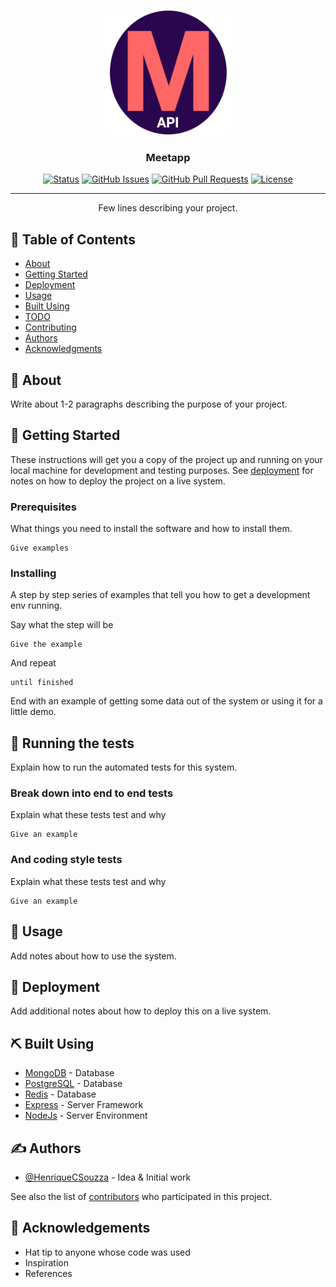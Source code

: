 <p align="center">
  <a href="" rel="noopener">
 <img width=200px height=200px src="./public/img-git/Meetapp-logo.png" alt="Project logo"></a>
</p>

<h3 align="center">Meetapp</h3>

<div align="center">

[![Status](https://img.shields.io/badge/status-active-success.svg)]()
[![GitHub Issues](https://img.shields.io/github/issues-raw/HenriqueCSouzza/Meetapp)](https://github.com/HenriqueCSouzza/Meetapp/issues)
[![GitHub Pull Requests](https://img.shields.io/github/issues-pr/HenriqueCSouzza/Meetapp)](https://github.com/HenriqueCSouzza/The-Documentation-Compendium/pulls)
[![License](https://img.shields.io/badge/license-MIT-blue.svg)](/LICENSE)

</div>

---

<p align="center"> Few lines describing your project.
    <br>
</p>

## 📝 Table of Contents

- [About](#about)
- [Getting Started](#getting_started)
- [Deployment](#deployment)
- [Usage](#usage)
- [Built Using](#built_using)
- [TODO](../TODO.md)
- [Contributing](../CONTRIBUTING.md)
- [Authors](#authors)
- [Acknowledgments](#acknowledgement)

## 🧐 About <a name = "about"></a>

Write about 1-2 paragraphs describing the purpose of your project.

## 🏁 Getting Started <a name = "getting_started"></a>

These instructions will get you a copy of the project up and running on your local machine for development and testing purposes. See [deployment](#deployment) for notes on how to deploy the project on a live system.

### Prerequisites

What things you need to install the software and how to install them.

```
Give examples
```

### Installing

A step by step series of examples that tell you how to get a development env running.

Say what the step will be

```
Give the example
```

And repeat

```
until finished
```

End with an example of getting some data out of the system or using it for a little demo.

## 🔧 Running the tests <a name = "tests"></a>

Explain how to run the automated tests for this system.

### Break down into end to end tests

Explain what these tests test and why

```
Give an example
```

### And coding style tests

Explain what these tests test and why

```
Give an example
```

## 🎈 Usage <a name="usage"></a>

Add notes about how to use the system.

## 🚀 Deployment <a name = "deployment"></a>

Add additional notes about how to deploy this on a live system.

## ⛏️ Built Using <a name = "built_using"></a>

- [MongoDB](https://www.mongodb.com/) - Database
- [PostgreSQL](https://www.postgresql.org/) - Database
- [Redis](https://redis.io/) - Database
- [Express](https://expressjs.com/) - Server Framework
- [NodeJs](https://nodejs.org/en/) - Server Environment

## ✍️ Authors <a name = "authors"></a>

- [@HenriqueCSouzza](https://github.com/HenriqueCSouzza) - Idea & Initial work

See also the list of [contributors](https://github.com/HenriqueCSouzza/Meetapp/contributors) who participated in this project.

## 🎉 Acknowledgements <a name = "acknowledgement"></a>

- Hat tip to anyone whose code was used
- Inspiration
- References
